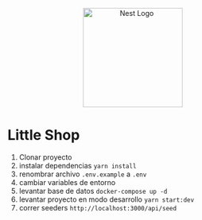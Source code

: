 <p align="center">
  <a href="http://nestjs.com/" target="blank"><img src="https://nestjs.com/img/logo-small.svg" width="200" alt="Nest Logo" /></a>
</p>

# Little Shop

1. Clonar proyecto
2. instalar dependencias
```yarn install```
3. renombrar archivo ```.env.example``` a ```.env```
4. cambiar variables de entorno
5. levantar base de datos
```docker-compose up -d```
6. levantar proyecto en modo desarrollo
```yarn start:dev```
7. correr seeders
```http://localhost:3000/api/seed```